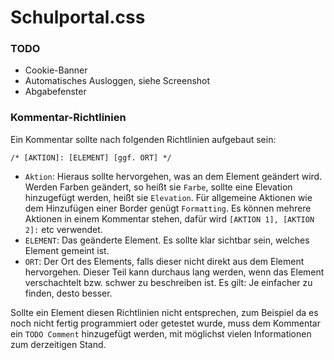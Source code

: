 # Schulportal.css

### TODO

- Cookie-Banner
- Automatisches Ausloggen, siehe Screenshot
- Abgabefenster

### Kommentar-Richtlinien

Ein Kommentar sollte nach folgenden Richtlinien aufgebaut sein:
```
/* [AKTION]: [ELEMENT] [ggf. ORT] */
```
- `Aktion`: Hieraus sollte hervorgehen, was an dem Element geändert wird.
Werden Farben geändert, so heißt sie `Farbe`, sollte eine Elevation hinzugefügt werden, 
  heißt sie `Elevation`.
Für allgemeine Aktionen wie dem Hinzufügen einer Border genügt `Formatting`.
Es können mehrere Aktionen in einem Kommentar stehen, dafür wird `[AKTION 1], [AKTION 2]:` etc verwendet.
- `ELEMENT`: Das geänderte Element. Es sollte klar sichtbar sein, welches Element gemeint ist.
- `ORT`: Der Ort des Elements, falls dieser nicht direkt aus dem Element hervorgehen.
  Dieser Teil kann durchaus lang werden, wenn das Element verschachtelt bzw. schwer zu beschreiben ist. Es gilt: Je einfacher zu finden, desto besser.

Sollte ein Element diesen Richtlinien nicht entsprechen, zum Beispiel da es noch nicht fertig programmiert oder getestet wurde,
muss dem Kommentar ein `TODO Comment` hinzugefügt werden, mit möglichst vielen Informationen zum derzeitigen Stand.
